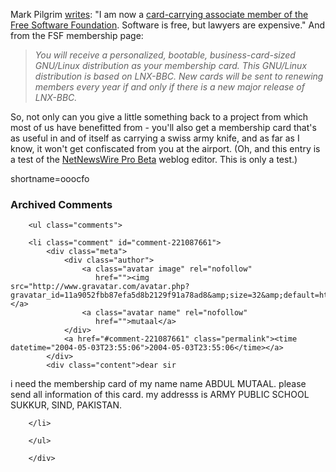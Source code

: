 Mark Pilgrim <a href="http://diveintomark.org/archives/2002/12/22.html#pony_the_hell_up">writes</a>: "I am now a <a href="http://member.fsf.org/">card-carrying associate member of the Free Software Foundation</a>.  Software is free, but lawyers are expensive."
And from the FSF membership page:<blockquote><i>You will receive a personalized, bootable, business-card-sized GNU/Linux distribution as your membership card.
This GNU/Linux distribution is based on LNX-BBC. New cards will be sent to renewing members every year if and only if there is a new major release of LNX-BBC.</i></blockquote>
So, not only can you give a little something back to a project from which most of us have benefitted from - you'll also get a membership card that's as useful in and of itself as carrying a swiss army knife, and as far as I know, it won't get confiscated from you at the airport.
(Oh, and this entry is a test of the <a href="http://ranchero.com/software/netnewswire/">NetNewsWire Pro Beta</a> weblog editor.  This is only a test.)
<!--more-->
shortname=ooocfo

<div id="comments" class="comments archived-comments">
            <h3>Archived Comments</h3>
            
        <ul class="comments">
            
        <li class="comment" id="comment-221087661">
            <div class="meta">
                <div class="author">
                    <a class="avatar image" rel="nofollow" 
                       href=""><img src="http://www.gravatar.com/avatar.php?gravatar_id=11a9052fbb87efa5d8b2129f91a78ad8&amp;size=32&amp;default=http://mediacdn.disqus.com/1320279820/images/noavatar32.png"/></a>
                    <a class="avatar name" rel="nofollow" 
                       href="">mutaal</a>
                </div>
                <a href="#comment-221087661" class="permalink"><time datetime="2004-05-03T23:55:06">2004-05-03T23:55:06</time></a>
            </div>
            <div class="content">dear sir 

 i need the membership card of my name 
 name ABDUL MUTAAL.
 please send all information of 
 this card.
my addresss is
ARMY PUBLIC SCHOOL SUKKUR, SIND, PAKISTAN.</div>
            
        </li>
    
        </ul>
    
        </div>
    